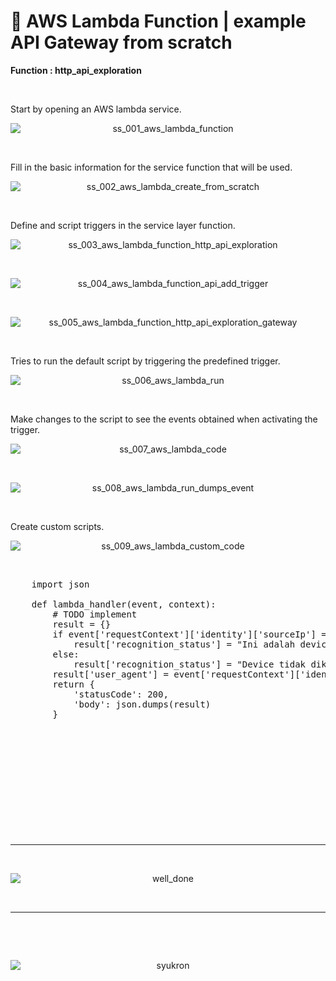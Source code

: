 # &#x1F6A9; AWS Lambda Function | example API Gateway from scratch
**Function : http_api_exploration**

&nbsp;

Start by opening an AWS lambda service.
<div align="center">
    <img src="./gambar-petunjuk/ss_001_aws_lambda_function.png" alt="ss_001_aws_lambda_function" style="display: block; margin: 0 auto;">
</div> 

&nbsp;

Fill in the basic information for the service function that will be used.
<div align="center">
    <img src="./gambar-petunjuk/ss_002_aws_lambda_create_from_scratch.png" alt="ss_002_aws_lambda_create_from_scratch" style="display: block; margin: 0 auto;">
</div> 

&nbsp;

Define and script triggers in the service layer function.
<div align="center">
    <img src="./gambar-petunjuk/ss_003_aws_lambda_function_http_api_exploration.png" alt="ss_003_aws_lambda_function_http_api_exploration" style="display: block; margin: 0 auto;">
</div> 

&nbsp;

<div align="center">
    <img src="./gambar-petunjuk/ss_004_aws_lambda_function_api_add_trigger.png" alt="ss_004_aws_lambda_function_api_add_trigger" style="display: block; margin: 0 auto;">
</div> 

&nbsp;

<div align="center">
    <img src="./gambar-petunjuk/ss_005_aws_lambda_function_http_api_exploration_gateway.png" alt="ss_005_aws_lambda_function_http_api_exploration_gateway" style="display: block; margin: 0 auto;">
</div> 

&nbsp;

Tries to run the default script by triggering the predefined trigger.
<div align="center">
    <img src="./gambar-petunjuk/ss_006_aws_lambda_run.png" alt="ss_006_aws_lambda_run" style="display: block; margin: 0 auto;">
</div> 

&nbsp;

Make changes to the script to see the events obtained when activating the trigger.
<div align="center">
    <img src="./gambar-petunjuk/ss_007_aws_lambda_code.png" alt="ss_007_aws_lambda_code" style="display: block; margin: 0 auto;">
</div> 

&nbsp;

<div align="center">
    <img src="./gambar-petunjuk/ss_008_aws_lambda_run_dumps_event.png" alt="ss_008_aws_lambda_run_dumps_event" style="display: block; margin: 0 auto;">
</div> 

&nbsp;

Create custom scripts.
<div align="center">
    <img src="./gambar-petunjuk/ss_009_aws_lambda_custom_code.png" alt="ss_009_aws_lambda_custom_code" style="display: block; margin: 0 auto;">
</div> 

&nbsp;

<pre>
    import json

    def lambda_handler(event, context):
        # TODO implement
        result = {}
        if event['requestContext']['identity']['sourceIp'] == "45.251.5.94":
            result['recognition_status'] = "Ini adalah device Dhony Abu Muhammad."
        else:
            result['recognition_status'] = "Device tidak dikenali sebagai perangkat terdaftar."
        result['user_agent'] = event['requestContext']['identity']['userAgent']     
        return {
            'statusCode': 200,
            'body': json.dumps(result)
        }
</pre>

&nbsp;

&nbsp;

&nbsp;

&nbsp;

&nbsp;

&nbsp;

---

&nbsp;

<div align="center">
    <img src="./gambar-petunjuk/well_done.png" alt="well_done" style="display: block; margin: 0 auto;">
</div> 

&nbsp;

---

&nbsp;

&nbsp;

<div align="center">
    <img src="./gambar-petunjuk/syukron.png" alt="syukron" style="display: block; margin: 0 auto;">
</div> 

&nbsp;

&nbsp;
